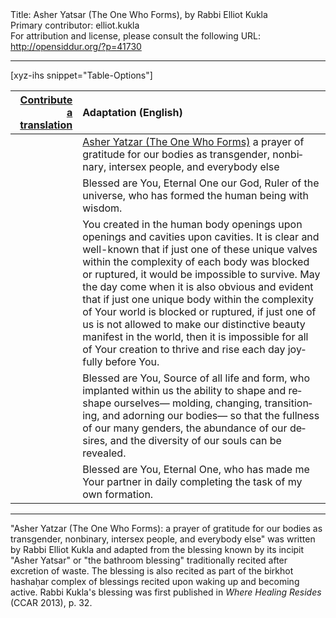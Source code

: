 <html>
<head></head>
<body>
Title: Asher Yatsar (The One Who Forms), by Rabbi Elliot Kukla<br />
Primary contributor: elliot.kukla<br />
For attribution and license, please consult the following URL: <a href="http://opensiddur.org/?p=41730">http://opensiddur.org/?p=41730</a>
<p />
<hr />

[xyz-ihs snippet="Table-Options"]<table style="margin-left: auto; margin-right: auto;" class="draggable">
<thead><tr><th id="x" style="text-align: right;"><a href="/translate/" target="_blank" rel="noopener">Contribute a translation</a></th><th style="text-align: left;">Adaptation (English)</th></tr></thead>
<tbody>
<tr><td style="vertical-align:top;">
<div class="liturgy" lang="he" style="text-align: right;">

</div></td>

<td style="vertical-align:top;">
<div class="english" lang="en" style="text-align: left;">
<u>Asher Yatzar (The One Who Forms)</u>
<span class="instruction">a prayer of gratitude for our bodies as transgender, nonbinary, intersex people, and everybody else</span>
</div></td></tr>


<tr><td style="vertical-align:top;">
<div class="liturgy" lang="he" style="text-align: right;">

</div></td>

<td style="vertical-align:top;">
<div class="english" lang="en" style="text-align: left;">
Blessed are You, 
Eternal One our God, 
Ruler of the universe, 
who has formed the human being with wisdom.
</div></td></tr>


<tr><td style="vertical-align:top;">
<div class="liturgy" lang="he" style="text-align: right;">

</div></td>

<td style="vertical-align:top;">
<div class="english" lang="en" style="text-align: left;">
You created in the human body 
openings upon openings 
and cavities upon cavities. 
It is clear and well-known 
that if just one of these unique valves 
within the complexity of each body 
was blocked or ruptured, 
it would be impossible to survive. 
May the day come when it is also obvious and evident 
that if just one unique body 
within the complexity of Your world 
is blocked or ruptured, 
if just one of us 
is not allowed to make our distinctive beauty 
manifest in the world, 
then it is impossible for all of Your creation 
to thrive and rise each day joyfully before You. 
</div></td></tr>


<tr><td style="vertical-align:top;">
<div class="liturgy" lang="he" style="text-align: right;">

</div></td>

<td style="vertical-align:top;">
<div class="english" lang="en" style="text-align: left;">
Blessed are You, 
Source of all life and form, 
who implanted within us the ability 
to shape and reshape ourselves—
molding, 
changing, 
transitioning, 
and adorning our bodies—
so that the fullness of our many genders,
 the abundance of our desires, 
 and the diversity of our souls can be revealed.
</div></td></tr>


<tr><td style="vertical-align:top;">
<div class="liturgy" lang="he" style="text-align: right;">

</div></td>

<td style="vertical-align:top;">
<div class="english" lang="en" style="text-align: left;">
Blessed are You, 
Eternal One, 
who has made me Your partner 
in daily completing the task of my own formation.
</div></td></tr>
</tbody></table>

<hr />

"Asher Yatzar (The One Who Forms): a prayer of gratitude for our bodies as transgender, nonbinary, intersex people, and everybody else" was written by Rabbi Elliot Kukla and adapted from the blessing known by its incipit "Asher Yatsar" or "the bathroom blessing" traditionally recited after excretion of waste. The blessing is also recited as part of the birkhot hashaḥar complex of blessings recited upon waking up and becoming active. Rabbi Kukla's blessing was first published in <em>Where Healing Resides</em> (CCAR 2013), p. 32.

&nbsp;
</body>
</html>